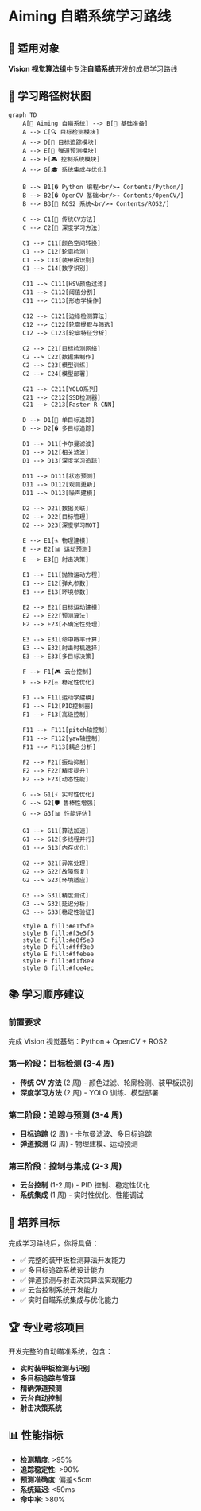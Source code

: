 # Aiming 自瞄系统学习路线

## 🎯 适用对象

**Vision 视觉算法组**中专注**自瞄系统**开发的成员学习路线

## 🌳 学习路径树状图

```mermaid
graph TD
    A[🎯 Aiming 自瞄系统] --> B[🔰 基础准备]
    A --> C[🔍 目标检测模块]
    A --> D[📡 目标追踪模块]
    A --> E[🧮 弹道预测模块]
    A --> F[🎮 控制系统模块]
    A --> G[🎓 系统集成与优化]

    B --> B1[� Python 编程<br/>→ Contents/Python/]
    B --> B2[� OpenCV 基础<br/>→ Contents/OpenCV/]
    B --> B3[🤖 ROS2 系统<br/>→ Contents/ROS2/]

    C --> C1[🔧 传统CV方法]
    C --> C2[🧠 深度学习方法]

    C1 --> C11[颜色空间转换]
    C1 --> C12[轮廓检测]
    C1 --> C13[装甲板识别]
    C1 --> C14[数字识别]

    C11 --> C111[HSV颜色过滤]
    C11 --> C112[阈值分割]
    C11 --> C113[形态学操作]

    C12 --> C121[边缘检测算法]
    C12 --> C122[轮廓提取与筛选]
    C12 --> C123[轮廓特征分析]

    C2 --> C21[目标检测网络]
    C2 --> C22[数据集制作]
    C2 --> C23[模型训练]
    C2 --> C24[模型部署]

    C21 --> C211[YOLO系列]
    C21 --> C212[SSD检测器]
    C21 --> C213[Faster R-CNN]

    D --> D1[🎯 单目标追踪]
    D --> D2[� 多目标追踪]

    D1 --> D11[卡尔曼滤波]
    D1 --> D12[相关滤波]
    D1 --> D13[深度学习追踪]

    D11 --> D111[状态预测]
    D11 --> D112[观测更新]
    D11 --> D113[噪声建模]

    D2 --> D21[数据关联]
    D2 --> D22[目标管理]
    D2 --> D23[深度学习MOT]

    E --> E1[⚗️ 物理建模]
    E --> E2[📊 运动预测]
    E --> E3[🎯 射击决策]

    E1 --> E11[抛物运动方程]
    E1 --> E12[弹丸参数]
    E1 --> E13[环境参数]

    E2 --> E21[目标运动建模]
    E2 --> E22[预测算法]
    E2 --> E23[不确定性处理]

    E3 --> E31[命中概率计算]
    E3 --> E32[射击时机选择]
    E3 --> E33[多目标决策]

    F --> F1[🎮 云台控制]
    F --> F2[⚖️ 稳定性优化]

    F1 --> F11[运动学建模]
    F1 --> F12[PID控制器]
    F1 --> F13[高级控制]

    F11 --> F111[pitch轴控制]
    F11 --> F112[yaw轴控制]
    F11 --> F113[耦合分析]

    F2 --> F21[振动抑制]
    F2 --> F22[精度提升]
    F2 --> F23[动态性能]

    G --> G1[⚡ 实时性优化]
    G --> G2[🛡️ 鲁棒性增强]
    G --> G3[📊 性能评估]

    G1 --> G11[算法加速]
    G1 --> G12[多线程并行]
    G1 --> G13[内存优化]

    G2 --> G21[异常处理]
    G2 --> G22[故障恢复]
    G2 --> G23[环境适应]

    G3 --> G31[精度测试]
    G3 --> G32[延迟分析]
    G3 --> G33[稳定性验证]

    style A fill:#e1f5fe
    style B fill:#f3e5f5
    style C fill:#e8f5e8
    style D fill:#fff3e0
    style E fill:#ffebee
    style F fill:#f1f8e9
    style G fill:#fce4ec
```

## 📚 学习顺序建议

### 前置要求

完成 Vision 视觉基础：Python + OpenCV + ROS2

### 第一阶段：目标检测 (3-4 周)

- **传统 CV 方法** (2 周) - 颜色过滤、轮廓检测、装甲板识别
- **深度学习方法** (2 周) - YOLO 训练、模型部署

### 第二阶段：追踪与预测 (3-4 周)

- **目标追踪** (2 周) - 卡尔曼滤波、多目标追踪
- **弹道预测** (2 周) - 物理建模、运动预测

### 第三阶段：控制与集成 (2-3 周)

- **云台控制** (1-2 周) - PID 控制、稳定性优化
- **系统集成** (1 周) - 实时性优化、性能调试

## 🎯 培养目标

完成学习路线后，你将具备：

- ✅ 完整的装甲板检测算法开发能力
- ✅ 多目标追踪系统设计能力
- ✅ 弹道预测与射击决策算法实现能力
- ✅ 云台控制系统开发能力
- ✅ 实时自瞄系统集成与优化能力

## 🏆 专业考核项目

开发完整的自动瞄准系统，包含：

- **实时装甲板检测与识别**
- **多目标追踪与管理**
- **精确弹道预测**
- **云台自动控制**
- **射击决策系统**

## 📊 性能指标

- **检测精度**: >95%
- **追踪稳定性**: >90%
- **预测准确度**: 偏差<5cm
- **系统延迟**: <50ms
- **命中率**: >80%
